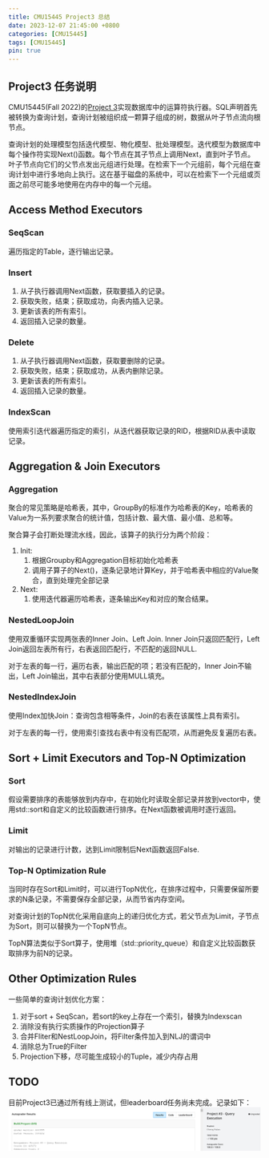 ```yaml
---
title: CMU15445 Project3 总结
date: 2023-12-07 21:45:00 +0800
categories: [CMU15445]
tags: [CMU15445]
pin: true
---
```


## Project3 任务说明
CMU15445(Fall 2022)的[Project 3](https://15445.courses.cs.cmu.edu/fall2022/project3/)实现数据库中的运算符执行器。SQL声明首先被转换为查询计划，查询计划被组织成一颗算子组成的树，数据从叶子节点流向根节点。

查询计划的处理模型包括迭代模型、物化模型、批处理模型。迭代模型为数据库中每个操作符实现Next()函数。每个节点在其子节点上调用Next，直到叶子节点。叶子节点向它们的父节点发出元组进行处理。在检索下一个元组前，每个元组在查询计划中进行多地向上执行。这在基于磁盘的系统中，可以在检索下一个元组或页面之前尽可能多地使用在内存中的每一个元组。

## Access Method Executors
### SeqScan
遍历指定的Table，逐行输出记录。

### Insert
1. 从子执行器调用Next函数，获取要插入的记录。
2. 获取失败，结束；获取成功，向表内插入记录。
3. 更新该表的所有索引。
4. 返回插入记录的数量。

### Delete
1. 从子执行器调用Next函数，获取要删除的记录。
2. 获取失败，结束；获取成功，从表内删除记录。
3. 更新该表的所有索引。
4. 返回插入记录的数量。

### IndexScan
使用索引迭代器遍历指定的索引，从迭代器获取记录的RID，根据RID从表中读取记录。

## Aggregation & Join Executors
### Aggregation
聚合的常见策略是哈希表，其中，GroupBy的标准作为哈希表的Key，哈希表的Value为一系列要求聚合的统计值，包括计数、最大值、最小值、总和等。

聚合算子会打断处理流水线，因此，该算子的执行分为两个阶段：  
1. Init:
   1. 根据Groupby和Aggregation目标初始化哈希表
   2. 调用子算子的Next()，逐条记录地计算Key，并于哈希表中相应的Value聚合，直到处理完全部记录
2. Next:
   1. 使用迭代器遍历哈希表，逐条输出Key和对应的聚合结果。

### NestedLoopJoin
使用双重循环实现两张表的Inner Join、Left Join. Inner Join只返回匹配行，Left Join返回左表所有行，右表返回匹配行，不匹配的返回NULL.

对于左表的每一行，遍历右表，输出匹配的项；若没有匹配的，Inner Join不输出，Left Join输出，其中右表部分使用MULL填充。

### NestedIndexJoin
使用Index加快Join：查询包含相等条件，Join的右表在该属性上具有索引。

对于左表的每一行，使用索引查找右表中有没有匹配项，从而避免反复遍历右表。

## Sort + Limit Executors and Top-N Optimization
### Sort
假设需要排序的表能够放到内存中，在初始化时读取全部记录并放到vector中，使用std::sort和自定义的比较函数进行排序。在Next函数被调用时逐行返回。

### Limit
对输出的记录进行计数，达到Limit限制后Next函数返回False.

### Top-N Optimization Rule
当同时存在Sort和Limit时，可以进行TopN优化，在排序过程中，只需要保留所要求的N条记录，不需要保存全部记录，从而节省内存空间。

对查询计划的TopN优化采用自底向上的递归优化方式，若父节点为Limit，子节点为Sort，则可以替换为一个TopN节点。

TopN算法类似于Sort算子，使用堆（std::priority_queue）和自定义比较函数获取排序为前N的记录。

## Other Optimization Rules
一些简单的查询计划优化方案：
1. 对于sort + SeqScan，若sort的key上存在一个索引，替换为Indexscan
2. 消除没有执行实质操作的Projection算子
3. 合并Fliter和NestLoopJoin，将Filter条件加入到NLJ的谓词中
4. 消除总为True的Filter
5. Projection下移，尽可能生成较小的Tuple，减少内存占用

## TODO
目前Project3已通过所有线上测试，但leaderboard任务尚未完成。记录如下：  
![grade](/assets/img/2023-12-05-cmu15445-project3/grade.png)